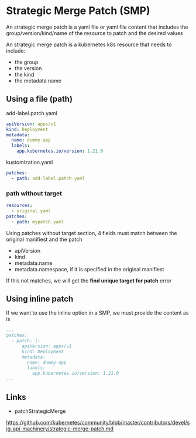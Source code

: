 
# Strategic Merge Patch (SMP)

An strategic merge patch is a yaml file or yaml file content that includes the group/version/kind/name of the resource to patch and the desired values

An strategic merge patch is a kubernetes k8s resource that needs to include:

- the group
- the version
- the kind
- the metadata name

## Using a file (path)

add-label.patch.yaml

```yaml
apiVersion: apps/v1
kind: Deployment
metadata:
  name: dummy-app
  labels:
    app.kubernetes.io/version: 1.21.0
```

kustomization.yaml

```yaml
patches:
  - path: add-label.patch.yaml

```

### path without target

```yaml
resources:
  - original.yaml
patches:
  - path: mypatch.yaml
```

Using patches without target section, 4 fields must match between the original manifiest and the patch

- apiVersion
- kind
- metadata.name
- metadata.namespace, if it is specified in the original manifiest

If this not matches, we will get the **find unique target for patch** error

## Using inline patch

If we want to use the inline option in a SMP, we must provide the content as is

```yaml
...
patches:
  - patch: |-
      apiVersion: apps/v1
      kind: Deployment
      metadata:
        name: dummy-app
        labels:
          app.kubernetes.io/version: 1.21.0
...
```

## Links

- patchStrategicMerge

<https://github.com/kubernetes/community/blob/master/contributors/devel/sig-api-machinery/strategic-merge-patch.md>
